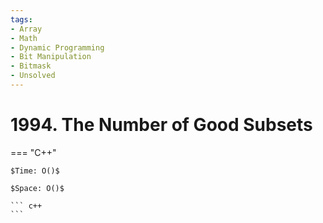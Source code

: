 ```yaml
---
tags:
- Array
- Math
- Dynamic Programming
- Bit Manipulation
- Bitmask
- Unsolved
---
```



# 1994. The Number of Good Subsets

=== "C++"

    $Time: O()$

    $Space: O()$

    ``` c++
    ```